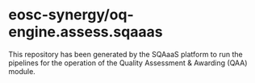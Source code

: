<!--
SPDX-FileCopyrightText: Copyright contributors to the Software Quality Assurance as a Service (SQAaaS) project <sqaaas@ibergrid.eu>

SPDX-License-Identifier: GPL-3.0-only
-->

# eosc-synergy/oq-engine.assess.sqaaas
This repository has been generated by the SQAaaS platform to run the pipelines
for the operation of the
Quality Assessment & Awarding (QAA)
module.